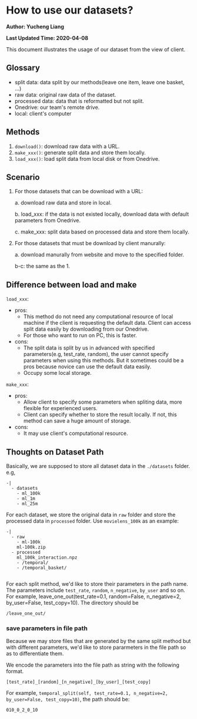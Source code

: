 # How to use our datasets?

**Author: Yucheng Liang**

**Last Updated Time: 2020-04-08**

This document illustrates the usage of our dataset from the view of client.

## Glossary

+ split data: data split by our methods(leave one item, leave one basket, ...)
+ raw data: original raw data of the dataset.
+ processed data: data that is reformatted but not split.
+ Onedrive: our team's remote drive.
+ local: client's computer

## Methods

1. `download()`: download raw data with a URL.
2. `make_xxx()`: generate split data and store them locally.
3. `load_xxx()`: load split data from local disk or from Onedrive.

## Scenario

1. For those datasets that can be download with a URL:

   a. download raw data and store in local.

   b. load_xxx: if the data is not existed locally, download data with default parameters from Onedrive.

   c. make_xxx: split data based on processed data and store them locally.

2. For those datasets that must be download by client manurally:

   a. download manurally from website and move to the specified folder.

   b-c: the same as the 1.

## Difference between load and make

`load_xxx`:

+ pros:
  + This method do not need any computational resource of local machine if the client is requesting the default data. Client can access split data easily by downloading from our Onedrive.
  + For those who want to run on PC, this is faster.
+ cons:
  + The split data is split by us in advanced with specified parameters(e.g, test_rate, random), the user cannot specify parameters when using this methods. But it sometimes could be a pros because novice can use the default data easily.
  + Occupy some local storage.

`make_xxx`:

+ pros: 
  + Allow client to specify some parameters when spliting data, more flexible for experienced users.
  + Client can specify whether to store the result locally. If not, this method can save a huge amount of storage.
+ cons:
  + It may use client's computational resource.

## Thoughts on Dataset Path

Basically, we are supposed to store all dataset data in the `./datasets` folder. e.g,

```
-|
  - datasets
  	- ml_100k
  	- ml_1m
  	- ml_25m
```

For each dataset, we store the original data in `raw` folder and store the processed data in `processed` folder. Use `movielens_100k` as an example:

```
-|
  - raw
  	- ml-100k
  	ml-100k.zip
  - processed
  	ml_100k_interaction.npz
  	- /temporal/
  	- /temporal_basket/
  	
```

For each split method, we'd like to store their parameters in the path name. The parameters include `test_rate`, `random`, `n_negative`, `by_user` and so on. For example, leave_one_out(test_rate=0.1, random=False, n_negative=2, by_user=False, test_copy=10). The directory should be 

```
/leave_one_out/
```

### save parameters in file path

Because we may store files that are generated by the same split method but with different parameters, we'd like to store pararmeters in the file path so as to differentiate them.

We encode the parameters into the file path as string with the following format.

```
[test_rate]_[random]_[n_negative]_[by_user]_[test_copy]
```

For example, `temporal_split(self, test_rate=0.1, n_negative=2, by_user=False, test_copy=10)`, the path should be:

```
010_0_2_0_10
```

